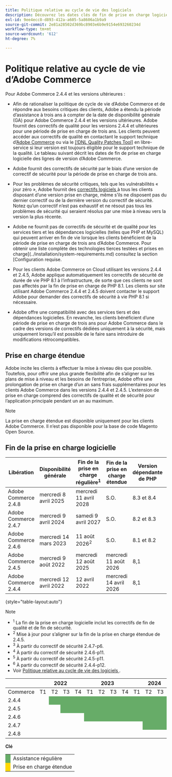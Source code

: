 ```yaml
---
title: Politique relative au cycle de vie des logiciels
description: Découvrez les dates clés de fin de prise en charge logicielle des versions d’Adobe Commerce.
exl-id: 9ee4ecc8-d893-412a-a605-5a8606a1b9a9
source-git-commit: 2e81a28502d369bc8903e6b9e9154e693260234d
workflow-type: tm+mt
source-wordcount: '612'
ht-degree: 7%

---
```



# Politique relative au cycle de vie d’Adobe Commerce

Pour Adobe Commerce 2.4.4 et les versions ultérieures :

- Afin de rationaliser la politique de cycle de vie d’Adobe Commerce et de répondre aux besoins critiques des clients, Adobe a étendu la période d’assistance à trois ans à compter de la date de disponibilité générale (GA) pour Adobe Commerce 2.4.4 et les versions ultérieures. Adobe fournit des correctifs de qualité pour les versions 2.4.4 et ultérieures pour une période de prise en charge de trois ans. Les clients peuvent accéder aux correctifs de qualité en contactant le support technique d’[Adobe Commerce](https://experienceleague.adobe.com/en/docs/commerce-knowledge-base/kb/help-center-guide/magento-help-center-user-guide) ou via le [[!DNL Quality Patches Tool]](https://experienceleague.adobe.com/tools/commerce-quality-patches/index.html) en libre-service si leur version est toujours éligible pour le support technique de la qualité. Le tableau suivant décrit les dates de fin de prise en charge logicielle des lignes de version d’Adobe Commerce.

- Adobe fournit des correctifs de sécurité par le biais d’une version de correctif de sécurité pour la période de prise en charge de trois ans.

- Pour les problèmes de sécurité critiques, tels que les vulnérabilités « jour zéro », Adobe fournit des [ correctifs logiciels ](https://support.magento.com/hc/en-us/sections/360003869892-Known-issues-patches-attached-) à tous les clients disposant d’une version prise en charge, même s’ils ne disposent pas du dernier correctif ou de la dernière version du correctif de sécurité. Notez qu’un correctif n’est pas exhaustif et ne résout pas tous les problèmes de sécurité qui seraient résolus par une mise à niveau vers la version la plus récente.

- Adobe ne fournit pas de correctifs de sécurité et de qualité pour les services tiers et les dépendances logicielles (telles que PHP et MySQL) qui peuvent arriver en fin de vie lorsque les clients bénéficient de la période de prise en charge de trois ans d’Adobe Commerce. Pour obtenir une liste complète des technologies tierces testées et prises en charge](../installation/system-requirements.md) consultez la section [Configuration requise.

- Pour les clients Adobe Commerce on Cloud utilisant les versions 2.4.4 et 2.4.5, Adobe applique automatiquement les correctifs de sécurité de durée de vie PHP 8.1 à l’infrastructure, de sorte que ces clients ne sont pas affectés par la fin de prise en charge de PHP 8.1. Les clients sur site utilisant Adobe Commerce 2.4.4 et 2.4.5 doivent contacter le support Adobe pour demander des correctifs de sécurité à vie PHP 8.1 si nécessaire.

- Adobe offre une compatibilité avec des services tiers et des dépendances logicielles. En revanche, les clients bénéficient d’une période de prise en charge de trois ans pour Adobe Commerce dans le cadre des versions de correctifs dédiées uniquement à la sécurité, mais uniquement lorsqu’il est possible de le faire sans introduire de modifications rétrocompatibles.

## Prise en charge étendue

Adobe incite les clients à effectuer la mise à niveau dès que possible. Toutefois, pour offrir une plus grande flexibilité afin de s’aligner sur les plans de mise à niveau et les besoins de l’entreprise, Adobe offre une prolongation de prise en charge d’un an sans frais supplémentaires pour les clients Adobe Commerce dans les versions 2.4.4 et 2.4.5. L’extension de prise en charge comprend des correctifs de qualité et de sécurité pour l’application principale pendant un an au maximum.

>[!NOTE]
>
>La prise en charge étendue est disponible uniquement pour les clients Adobe Commerce. Il n’est pas disponible pour la base de code Magento Open Source.

## Fin de la prise en charge logicielle

| Libération | Disponibilité générale | Fin de la prise en charge régulière<sup>1</sup> | Fin de la prise en charge étendue | Version dépendante de PHP | Version dépendante de MariaDB |
|----------------------|----------------------|------------------------------------|-------------------------|-----------------------|---------------------------|
| Adobe Commerce 2.4.8 | mercredi 8 avril 2025 | mercredi 11 avril 2028 | S.O. | 8.3 et 8.4 | 11,4 |
| Adobe Commerce 2.4.7 | mercredi 9 avril 2024 | samedi 9 avril 2027 | S.O. | 8.2 et 8.3 | 10.11<sup>3</sup> |
| Adobe Commerce 2.4.6 | mercredi 14 mars 2023 | 11 août 2026<sup>2</sup> | S.O. | 8.1 et 8.2 | 10.11<sup>4</sup> |
| Adobe Commerce 2.4.5 | mercredi 9 août 2022 | mercredi 12 août 2025 | mercredi 11 août 2026 | 8,1 | 10,6<sup>5</sup> |
| Adobe Commerce 2.4.4 | mercredi 12 avril 2022 | 12 avril 2022 | mercredi 14 avril 2026 | 8,1 | 10,6<sup>6</sup> |

{style="table-layout:auto"}

>[!NOTE]
>
>- <sup>1</sup> La fin de la prise en charge logicielle inclut les correctifs de fin de qualité et de fin de sécurité.
>- <sup>2</sup> Mise à jour pour s’aligner sur la fin de la prise en charge étendue de 2.4.5.
>- <sup>3</sup> À partir du correctif de sécurité 2.4.7-p6.
>- <sup>4</sup> À partir du correctif de sécurité 2.4.6-p11.
>- <sup>5</sup> À partir du correctif de sécurité 2.4.5-p11.
>- <sup>6</sup> À partir du correctif de sécurité 2.4.4-p12.
>- Voir [ Politique relative au cycle de vie des logiciels ](https://www.adobe.com/content/dam/cc/en/legal/terms/enterprise/pdfs/Adobe-Commerce-Software-Lifecycle-Policy.pdf).

<table style="table-layout:auto">
<thead>
  <tr>
    <th colspan="1"></th>
    <th colspan="4">2022</th>
    <th colspan="4">2023</th>
    <th colspan="4">2024</th>
    <th colspan="4">2025</th>
    <th colspan="4">2026</th>
    <th colspan="4">2027</th>
    <th colspan="4">2028</th>
  </tr>
</thead>
<tbody>
  <tr>
    <td>Commerce</td>
    <td>T1</td>
    <td>T2</td>
    <td>T3</td>
    <td>T4</td>
    <td>T1</td>
    <td>T2</td>
    <td>T3</td>
    <td>T4</td>
    <td>T1</td>
    <td>T2</td>
    <td>T3</td>
    <td>T4</td>
    <td>T1</td>
    <td>T2</td>
    <td>T3</td>
    <td>T4</td>
    <td>T1</td>
    <td>T2</td>
    <td>T3</td>
    <td>T4</td>
    <td>T1</td>
    <td>T2</td>
    <td>T3</td>
    <td>T4</td>
    <td>T1</td>
    <td>T2</td>
    <td>T3</td>
    <td>T4</td>
  </tr>
  <tr>
    <td>2.4.4</td>
    <td></td>
    <td colspan="13" style="background-color:#67ac68;"></td>
    <td colspan="4" style="background-color:#ffd700;"></td>
    <td colspan="10"></td>
  </tr>
  <tr>
    <td>2.4.5</td>
    <td colspan="2"></td>
    <td colspan="13" style="background-color:#67ac68;"></td>
    <td colspan="4" style="background-color:#ffd700;"></td>
    <td colspan="9"></td>
  </tr>
  <tr>
    <td>2.4.6</td>
    <td colspan="4"></td>
    <td colspan="15" style="background-color:#67ac68;"></td>
    <td colspan="10"></td>
  </tr>
  <tr>
    <td>2.4.7</td>
    <td colspan="9"></td>
    <td colspan="13" style="background-color:#67ac68;"></td>
    <td colspan="6"></td>
  </tr>
  <tr>
    <td>2.4.8</td>
    <td colspan="13"></td>
    <td colspan="13" style="background-color:#67ac68;"></td>
    <td colspan="2"></td>
  </tr>
</tbody>
</table>

**Clé**

<table style="table-layout:auto">
 <tbody>
  <tr>
   <td style="background-color:#67ac68;"></td>
   <td>Assistance régulière</td>
  </tr>
  <tr>
   <td style="background-color:#ffd700;"></td>
   <td>Prise en charge étendue</td>
  </tr>
 </tbody>
</table>
